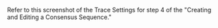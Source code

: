 
 Refer to this screenshot of the Trace Settings for step 4 of the "Creating and Editing a Consensus Sequence." 